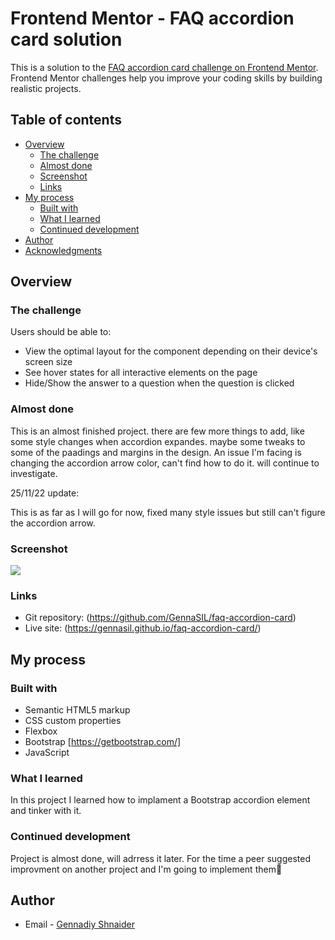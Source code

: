 # Frontend Mentor - FAQ accordion card solution

This is a solution to the [FAQ accordion card challenge on Frontend Mentor](https://www.frontendmentor.io/challenges/faq-accordion-card-XlyjD0Oam). Frontend Mentor challenges help you improve your coding skills by building realistic projects.

## Table of contents

- [Overview](#overview)
  - [The challenge](#the-challenge)
  - [Almost done](#almost-done)
  - [Screenshot](#screenshot)
  - [Links](#links)
- [My process](#my-process)
  - [Built with](#built-with)
  - [What I learned](#what-i-learned)
  - [Continued development](#continued-development)
- [Author](#author)
- [Acknowledgments](#acknowledgments)

## Overview

### The challenge

Users should be able to:

- View the optimal layout for the component depending on their device's screen size
- See hover states for all interactive elements on the page
- Hide/Show the answer to a question when the question is clicked

### Almost done

This is an almost finished project. there are few more things to add, like some style changes when accordion expandes. maybe some tweaks to some of the paadings and margins in the design.
An issue I'm facing is changing the accordion arrow color, can't find how to do it. will continue to investigate.

25/11/22 update:

This is as far as I will go for now, fixed many style issues but still can't figure the accordion arrow.

### Screenshot

![](./images/faq-accordion-scrrenshot.png?raw=true)

### Links

- Git repository: (https://github.com/GennaSIL/faq-accordion-card)
- Live site: (https://gennasil.github.io/faq-accordion-card/)

## My process

### Built with

- Semantic HTML5 markup
- CSS custom properties
- Flexbox
- Bootstrap [https://getbootstrap.com/]
- JavaScript

### What I learned

In this project I learned how to implament a Bootstrap accordion element and tinker with it.

### Continued development

Project is almost done, will adrress it later. For the time a peer suggested improvment on another project and I'm going to implement them💪​

## Author

- Email - [Gennadiy Shnaider](gsfebruary@gmail.com)
